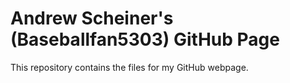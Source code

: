 # Andrew Scheiner's (Baseballfan5303) GitHub Page

This repository contains the files for my GitHub webpage.
